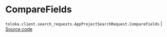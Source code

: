 # CompareFields
`toloka.client.search_requests.AppProjectSearchRequest.CompareFields` | [Source code](https://github.com/Toloka/toloka-kit/blob/v0.1.24/src/client/search_requests.py#L988)

